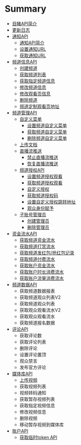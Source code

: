 # Summary

* [目睹API简介](README.md)
* [更新日志](chapter1.md)
* [通知API](shou-ye.md)
  * [通知API简介](shou-ye/tong-zhi-api-jian-jie.md)
  * [设置通知URL](shou-ye/she-zhi-tong-zhi-url.md)
  * [获取通知URL](shou-ye/huo-qu-tong-zhi-url.md)
* [频道信息API](pin-dao-xin-xi-api.md)
  * [创建频道](pin-dao-xin-xi-api/chuang-jian-pin-dao.md)
  * [获取频道列表](pin-dao-xin-xi-api/huo-qu-pin-dao-lie-biao.md)
  * [获取指定频道信息](pin-dao-xin-xi-api/huo-qu-zhi-ding-pin-dao-xin-xi.md)
  * [修改频道信息](pin-dao-xin-xi-api/xiu-gai-pin-dao-xin-xi.md)
  * [修改观看页信息](pin-dao-xin-xi-api/xiu-gai-guan-kan-ye-xin-xi.md)
  * [删除频道](pin-dao-xin-xi-api/shan-chu-pin-dao.md)
  * [频道定制观看页地址](pin-dao-xin-xi-api/pin-dao-ding-zhi-guan-kan-ye-di-zhi.md)
* [频道管理API](pin-dao-guan-li-api.md)
  * [自定义菜单](zi-ding-yi-cai-dan.md)
    * [设置频道自定义菜单](she-zhi-pin-dao-zi-ding-yi-cai-dan.md)
    * [获取频道自定义菜单](huo-qu-pin-dao-zi-ding-yi-cai-dan.md)
    * [删除频道自定义菜单](shan-chu-pin-dao-zi-ding-yi-cai-dan.md)
  * [上传文档](zhi-bo-wen-dang.md)
  * [直播流推送](zhi-bo-liu-tui-song.md)
    * [禁止直播流推送](zhi-bo-liu-tui-song/jin-zhi-zhi-bo-liu-tui-song.md)
    * [恢复直播流推送](zhi-bo-liu-tui-song/hui-fu-zhi-bo-liu-tui-song.md)
  * [频道授权API](pin-dao-shou-quan-api.md)
    * [设置频道授权观看](she-zhi-pin-dao-shou-quan-guan-kan.md)
    * [获取频道授权观看](huo-qu-pin-dao-shou-quan-guan-kan.md)
    * [自定义授权](zi-ding-yi-shou-quan.md)
    * [获取频道授权码](huo-qu-pin-dao-shou-quan-ma.md)
    * [设置自定义授权跳转地址](she-zhi-zi-ding-yi-shou-quan-tiao-zhuan-di-zhi.md)
    * [观众身份赋予](guan-zhong-shen-fen-fu-yu.md)
  * [子账号管理员](zi-zhang-hao-guan-li-yuan.md)
    * [创建管理员](zi-zhang-hao-guan-li-yuan/chuang-jian-guan-li-yuan.md)
    * [删除管理员](zi-zhang-hao-guan-li-yuan/shan-chu-guan-li-yuan.md)
* [资金流水API](pin-dao-zi-jin-shu-ju-api.md)
  * [获取频道资金流水](pin-dao-zi-jin-shu-ju-api/huo-qu-pin-dao-zi-jin-liu-shui.md)
  * [获取频道打赏流水](pin-dao-zi-jin-shu-ju-api/huo-qu-pin-dao-da-shang-liu-shui.md)
  * [获取频道发红包/抢红包记录](pin-dao-zi-jin-shu-ju-api/huo-qu-pin-dao-fa-hong-5305-qiang-hong-bao-ji-lu.md)
  * [获取频道付费流水](pin-dao-zi-jin-shu-ju-api/huo-qu-pin-dao-fu-fei-liu-shui.md)
  * [获取账户资金流水](pin-dao-zi-jin-shu-ju-api/huo-qu-zhang-hu-zi-jin-liu-shui.md)
  * [获取账户时长消费流水](pin-dao-zi-jin-shu-ju-api/huo-qu-zhang-hu-shi-chang-xiao-fei-liu-shui.md)
  * [获取账户流量消费流水](pin-dao-zi-jin-shu-ju-api/huo-qu-zhang-hu-liu-liang-xiao-fei-liu-shui.md)
* [频道数据API](pin-dao-shu-ju-api.md)
  * 获取频道数据报表
  * 获取频道观众列表V2
  * 获取频道观众列表
  * 获取观众观看流水V2
  * 获取观众观看流水
  * 获取频道报名数据
* [评论API](ping-lun-api.md)
  * 获取评论数
  * 获取评论列表
  * 删除评论
  * 设置评论置顶
  * 观众禁言
  * 发布官方评论
* [媒体库API](mei-tiku-api.md)
  * [上传视频](mei-tiku-api/xin-zeng-shi-pin.md)
  * 获取视频列表
  * 视频转码通知
  * 获取暂存视频列表
  * 获取指定视频信息
  * 修改视频信息
  * 删除视频
  * 移动暂存视频到媒体库
* [账户API](zhang-hu-api.md)
  * [获取临时token API](zhang-hu-api/huo-qu-lin-shi-token-api.md)

